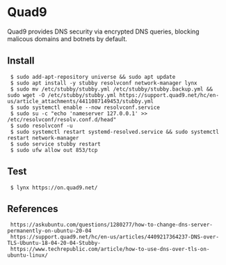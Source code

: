 Quad9
=====

Quad9 provides DNS security via encrypted DNS queries, blocking malicous domains and botnets by default.  

Install
-------

     $ sudo add-apt-repository universe && sudo apt update 
     $ sudo apt install -y stubby resolvconf network-manager lynx
     $ sudo mv /etc/stubby/stubby.yml /etc/stubby/stubby.backup.yml && sudo wget -O /etc/stubby/stubby.yml https://support.quad9.net/hc/en-us/article_attachments/4411087149453/stubby.yml
     $ sudo systemctl enable --now resolvconf.service
     $ sudo su -c "echo 'nameserver 127.0.0.1' >> /etc/resolvconf/resolv.conf.d/head"
     $ sudo resolvconf -u
     $ sudo systemctl restart systemd-resolved.service && sudo systemctl restart network-manager 
     $ sudo service stubby restart
     $ sudo ufw allow out 853/tcp

Test
----

     $ lynx https://on.quad9.net/
  
  
References
----------

     https://askubuntu.com/questions/1280277/how-to-change-dns-server-permanently-on-ubuntu-20-04
     https://support.quad9.net/hc/en-us/articles/4409217364237-DNS-over-TLS-Ubuntu-18-04-20-04-Stubby-
     https://www.techrepublic.com/article/how-to-use-dns-over-tls-on-ubuntu-linux/

